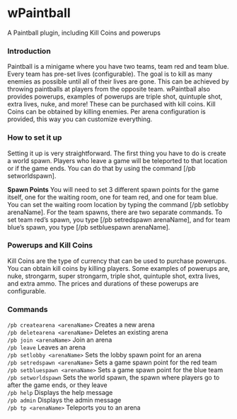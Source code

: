 # wPaintball
A Paintball plugin, including Kill Coins and powerups

### **Introduction**
Paintball is a minigame where you have two teams, team red and team blue. 
Every team has pre-set lives (configurable). The goal is to kill as many enemies as possible
until all of their lives are gone. This can be achieved by throwing paintballs 
at players from the opposite team. wPaintball also provides powerups, examples of
powerups are triple shot, quintuple shot, extra lives, nuke, and more! 
These can be purchased with kill coins. Kill Coins can be obtained by killing enemies.
Per arena configuration is provided, this way you can customize everything.

### **How to set it up**
Setting it up is very straightforward. 
The first thing you have to do is create a world spawn. 
Players who leave a game will be teleported to that location or if the game ends. 
You can do that by using the command [/pb setworldspawn].

**Spawn Points**
You will need to set 3 different spawn points for the game itself,
one for the waiting room, one for team red, 
and one for team blue. You can set the waiting room location by typing the command [/pb setlobby arenaName].
For the team spawns, there are two separate commands. To set team red’s spawn, 
you type [/pb setredspawn arenaName], and for team blue’s spawn, you type [/pb setbluespawn arenaName].

### **Powerups and Kill Coins**
Kill Coins are the type of currency that can be used to purchase powerups.
You can obtain kill coins by killing players. 
Some examples of powerups are, nuke, strongarm, super strongarm, triple shot, quintuple shot, 
extra lives, and extra ammo. The prices and durations of these powerups are configurable.

### **Commands**

`/pb createarena <arenaName>` Creates a new arena\
`/pb deletearena <arenaName>` Deletes an existing arena\
`/pb join <arenaName>` Join an arena\
`/pb leave` Leaves an arena\
`/pb setlobby <arenaName>` Sets the lobby spawn point for an arena\
`/pb setredspawn <arenaName>` Sets a game spawn point for the red team\
`/pb setbluespawn <arenaName>` Sets a game spawn point for the blue team\
`/pb setworldspawn` Sets the world spawn, the spawn where players go to after the game ends, or they leave\
`/pb help` Displays the help message\
`/pb admin` Displays the admin message\
`/pb tp <arenaName>` Teleports you to an arena
